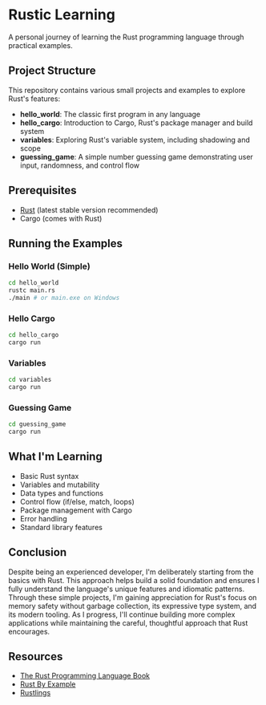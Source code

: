 # Rustic Learning

A personal journey of learning the Rust programming language through practical examples.

## Project Structure

This repository contains various small projects and examples to explore Rust's features:

- **hello_world**: The classic first program in any language
- **hello_cargo**: Introduction to Cargo, Rust's package manager and build system
- **variables**: Exploring Rust's variable system, including shadowing and scope
- **guessing_game**: A simple number guessing game demonstrating user input, randomness, and control flow

## Prerequisites

- [Rust](https://www.rust-lang.org/tools/install) (latest stable version recommended)
- Cargo (comes with Rust)

## Running the Examples

### Hello World (Simple)

```bash
cd hello_world
rustc main.rs
./main # or main.exe on Windows
```

### Hello Cargo

```bash
cd hello_cargo
cargo run
```

### Variables

```bash
cd variables
cargo run
```

### Guessing Game

```bash
cd guessing_game
cargo run
```

## What I'm Learning

- Basic Rust syntax
- Variables and mutability
- Data types and functions
- Control flow (if/else, match, loops)
- Package management with Cargo
- Error handling
- Standard library features

## Conclusion

Despite being an experienced developer, I'm deliberately starting from the basics with Rust. This approach helps build a solid foundation and ensures I fully understand the language's unique features and idiomatic patterns. Through these simple projects, I'm gaining appreciation for Rust's focus on memory safety without garbage collection, its expressive type system, and its modern tooling. As I progress, I'll continue building more complex applications while maintaining the careful, thoughtful approach that Rust encourages.

## Resources

- [The Rust Programming Language Book](https://doc.rust-lang.org/book/)
- [Rust By Example](https://doc.rust-lang.org/rust-by-example/)
- [Rustlings](https://github.com/rust-lang/rustlings/)